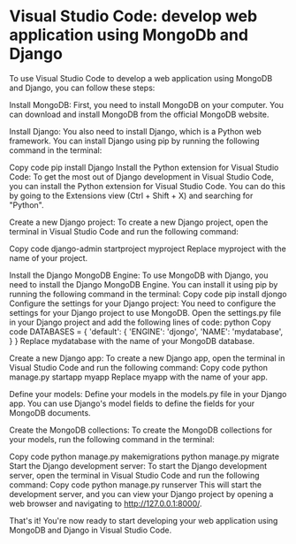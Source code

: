 # Visual Studio Code: develop web application using MongoDb and Django

To use Visual Studio Code to develop a web application using MongoDB and Django, you can follow these steps:

Install MongoDB: First, you need to install MongoDB on your computer. You can download and install MongoDB from the official MongoDB website.

Install Django: You also need to install Django, which is a Python web framework. You can install Django using pip by running the following command in the terminal:

Copy code
pip install Django
Install the Python extension for Visual Studio Code: To get the most out of Django development in Visual Studio Code, you can install the Python extension for Visual Studio Code. You can do this by going to the Extensions view (Ctrl + Shift + X) and searching for "Python".

Create a new Django project: To create a new Django project, open the terminal in Visual Studio Code and run the following command:

Copy code
django-admin startproject myproject
Replace myproject with the name of your project.

Install the Django MongoDB Engine: To use MongoDB with Django, you need to install the Django MongoDB Engine. You can install it using pip by running the following command in the terminal:
Copy code
pip install djongo
Configure the settings for your Django project: You need to configure the settings for your Django project to use MongoDB. Open the settings.py file in your Django project and add the following lines of code:
python
Copy code
DATABASES = {
    'default': {
        'ENGINE': 'djongo',
        'NAME': 'mydatabase',
    }
}
Replace mydatabase with the name of your MongoDB database.

Create a new Django app: To create a new Django app, open the terminal in Visual Studio Code and run the following command:
Copy code
python manage.py startapp myapp
Replace myapp with the name of your app.

Define your models: Define your models in the models.py file in your Django app. You can use Django's model fields to define the fields for your MongoDB documents.

Create the MongoDB collections: To create the MongoDB collections for your models, run the following command in the terminal:

Copy code
python manage.py makemigrations
python manage.py migrate
Start the Django development server: To start the Django development server, open the terminal in Visual Studio Code and run the following command:
Copy code
python manage.py runserver
This will start the development server, and you can view your Django project by opening a web browser and navigating to http://127.0.0.1:8000/.

That's it! You're now ready to start developing your web application using MongoDB and Django in Visual Studio Code.
